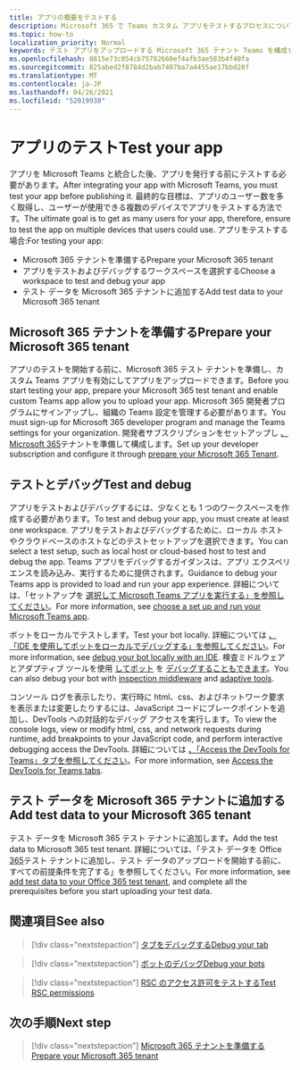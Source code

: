 ```yaml
---
title: アプリの概要をテストする
description: Microsoft 365 で Teams カスタム アプリをテストするプロセスについて説明します。
ms.topic: how-to
localization_priority: Normal
keywords: テスト アプリをアップロードする Microsoft 365 テナント Teams を構成する
ms.openlocfilehash: 8815e73c054cb75782660ef4afb3ae583b4f40fa
ms.sourcegitcommit: 825abed2f8784d2bab7407ba7a4455ae17bbd28f
ms.translationtype: MT
ms.contentlocale: ja-JP
ms.lasthandoff: 04/26/2021
ms.locfileid: "52019938"
---
```

# <a name="test-your-app"></a><span data-ttu-id="c1da0-104">アプリのテスト</span><span class="sxs-lookup"><span data-stu-id="c1da0-104">Test your app</span></span>

<span data-ttu-id="c1da0-105">アプリを Microsoft Teams と統合した後、アプリを発行する前にテストする必要があります。</span><span class="sxs-lookup"><span data-stu-id="c1da0-105">After integrating your app with Microsoft Teams, you must test your app before publishing it.</span></span> <span data-ttu-id="c1da0-106">最終的な目標は、アプリのユーザー数を多く取得し、ユーザーが使用できる複数のデバイスでアプリをテストする方法です。</span><span class="sxs-lookup"><span data-stu-id="c1da0-106">The ultimate goal is to get as many users for your app, therefore, ensure to test the app on multiple devices that users could use.</span></span> <span data-ttu-id="c1da0-107">アプリをテストする場合:</span><span class="sxs-lookup"><span data-stu-id="c1da0-107">For testing your app:</span></span>

* <span data-ttu-id="c1da0-108">Microsoft 365 テナントを準備する</span><span class="sxs-lookup"><span data-stu-id="c1da0-108">Prepare your Microsoft 365 tenant</span></span>
* <span data-ttu-id="c1da0-109">アプリをテストおよびデバッグするワークスペースを選択する</span><span class="sxs-lookup"><span data-stu-id="c1da0-109">Choose a workspace to test and debug your app</span></span>
* <span data-ttu-id="c1da0-110">テスト データを Microsoft 365 テナントに追加する</span><span class="sxs-lookup"><span data-stu-id="c1da0-110">Add test data to your Microsoft 365 tenant</span></span>

## <a name="prepare-your-microsoft-365-tenant"></a><span data-ttu-id="c1da0-111">Microsoft 365 テナントを準備する</span><span class="sxs-lookup"><span data-stu-id="c1da0-111">Prepare your Microsoft 365 tenant</span></span>

<span data-ttu-id="c1da0-112">アプリのテストを開始する前に、Microsoft 365 テスト テナントを準備し、カスタム Teams アプリを有効にしてアプリをアップロードできます。</span><span class="sxs-lookup"><span data-stu-id="c1da0-112">Before you start testing your app, prepare your Microsoft 365 test tenant and enable custom Teams app allow you to upload your app.</span></span> <span data-ttu-id="c1da0-113">Microsoft 365 開発者プログラムにサインアップし、組織の Teams 設定を管理する必要があります。</span><span class="sxs-lookup"><span data-stu-id="c1da0-113">You must sign-up for Microsoft 365 developer program and manage the Teams settings for your organization.</span></span> <span data-ttu-id="c1da0-114">開発者サブスクリプションをセットアップし [、Microsoft 365](~/concepts/build-and-test/prepare-your-o365-tenant.md)テナントを準備して構成します。</span><span class="sxs-lookup"><span data-stu-id="c1da0-114">Set up your developer subscription and configure it through [prepare your Microsoft 365 Tenant](~/concepts/build-and-test/prepare-your-o365-tenant.md).</span></span>

## <a name="test-and-debug"></a><span data-ttu-id="c1da0-115">テストとデバッグ</span><span class="sxs-lookup"><span data-stu-id="c1da0-115">Test and debug</span></span>

<span data-ttu-id="c1da0-116">アプリをテストおよびデバッグするには、少なくとも 1 つのワークスペースを作成する必要があります。</span><span class="sxs-lookup"><span data-stu-id="c1da0-116">To test and debug your app, you must create at least one workspace.</span></span> <span data-ttu-id="c1da0-117">アプリをテストおよびデバッグするために、ローカル ホストやクラウドベースのホストなどのテストセットアップを選択できます。</span><span class="sxs-lookup"><span data-stu-id="c1da0-117">You can select a test setup, such as local host or cloud-based host to test and debug the app.</span></span> <span data-ttu-id="c1da0-118">Teams アプリをデバッグするガイダンスは、アプリ エクスペリエンスを読み込み、実行するために提供されます。</span><span class="sxs-lookup"><span data-stu-id="c1da0-118">Guidance to debug your Teams app is provided to load and run your app experience.</span></span> <span data-ttu-id="c1da0-119">詳細については、「セットアップを [選択して Microsoft Teams アプリを実行する」を参照してください](~/concepts/build-and-test/debug.md)。</span><span class="sxs-lookup"><span data-stu-id="c1da0-119">For more information, see [choose a set up and run your Microsoft Teams app](~/concepts/build-and-test/debug.md).</span></span>

<span data-ttu-id="c1da0-120">ボットをローカルでテストします。</span><span class="sxs-lookup"><span data-stu-id="c1da0-120">Test your bot locally.</span></span> <span data-ttu-id="c1da0-121">詳細については [、「IDE を使用してボットをローカルでデバッグする」を参照してください](~/bots/how-to/debug/locally-with-an-ide.md)。</span><span class="sxs-lookup"><span data-stu-id="c1da0-121">For more information, see [debug your bot locally with an IDE](~/bots/how-to/debug/locally-with-an-ide.md).</span></span> <span data-ttu-id="c1da0-122">検査ミドルウェアとアダプティブ ツールを使用 [してボット](/azure/bot-service/bot-service-debug-inspection-middleware?view=azure-bot-service-4.0&tabs=csharp&preserve-view=true) を [デバッグすることもできます](/azure/bot-service/bot-service-debug-adaptive-tools?view=azure-bot-service-4.0&preserve-view=true)。</span><span class="sxs-lookup"><span data-stu-id="c1da0-122">You can also debug your bot with [inspection middleware](/azure/bot-service/bot-service-debug-inspection-middleware?view=azure-bot-service-4.0&tabs=csharp&preserve-view=true) and [adaptive tools](/azure/bot-service/bot-service-debug-adaptive-tools?view=azure-bot-service-4.0&preserve-view=true).</span></span> 

<span data-ttu-id="c1da0-123">コンソール ログを表示したり、実行時に html、css、およびネットワーク要求を表示または変更したりするには、JavaScript コードにブレークポイントを追加し、DevTools への対話的なデバッグ アクセスを実行します。</span><span class="sxs-lookup"><span data-stu-id="c1da0-123">To view the console logs, view or modify html, css, and network requests during runtime, add breakpoints to your JavaScript code, and perform interactive debugging access the DevTools.</span></span> <span data-ttu-id="c1da0-124">詳細については [、「Access the DevTools for Teams」タブを参照してください](~/tabs/how-to/developer-tools.md)。</span><span class="sxs-lookup"><span data-stu-id="c1da0-124">For more information, see [Access the DevTools for Teams tabs](~/tabs/how-to/developer-tools.md).</span></span> 

## <a name="add-test-data-to-your-microsoft-365-tenant"></a><span data-ttu-id="c1da0-125">テスト データを Microsoft 365 テナントに追加する</span><span class="sxs-lookup"><span data-stu-id="c1da0-125">Add test data to your Microsoft 365 tenant</span></span>

<span data-ttu-id="c1da0-126">テスト データを Microsoft 365 テスト テナントに追加します。</span><span class="sxs-lookup"><span data-stu-id="c1da0-126">Add the test data to Microsoft 365 test tenant.</span></span> <span data-ttu-id="c1da0-127">詳細については、「テスト データを Office [365](~/concepts/build-and-test/test-data.md)テスト テナントに追加し、テスト データのアップロードを開始する前に、すべての前提条件を完了する」を参照してください。</span><span class="sxs-lookup"><span data-stu-id="c1da0-127">For more information, see [add test data to your Office 365 test tenant](~/concepts/build-and-test/test-data.md), and complete all the prerequisites before you start uploading your test data.</span></span>

## <a name="see-also"></a><span data-ttu-id="c1da0-128">関連項目</span><span class="sxs-lookup"><span data-stu-id="c1da0-128">See also</span></span>

> [!div class="nextstepaction"]
> [<span data-ttu-id="c1da0-129">タブをデバッグする</span><span class="sxs-lookup"><span data-stu-id="c1da0-129">Debug your tab</span></span>](~/tabs/how-to/developer-tools.md)
 
> [!div class="nextstepaction"]
> [<span data-ttu-id="c1da0-130">ボットのデバッグ</span><span class="sxs-lookup"><span data-stu-id="c1da0-130">Debug your bots</span></span>](~/bots/how-to/debug/locally-with-an-ide.md)

> [!div class="nextstepaction"]
> [<span data-ttu-id="c1da0-131">RSC のアクセス許可をテストする</span><span class="sxs-lookup"><span data-stu-id="c1da0-131">Test RSC permissions</span></span>](~/graph-api/rsc/test-resource-specific-consent.md)

## <a name="next-step"></a><span data-ttu-id="c1da0-132">次の手順</span><span class="sxs-lookup"><span data-stu-id="c1da0-132">Next step</span></span>

> [!div class="nextstepaction"]
> [<span data-ttu-id="c1da0-133">Microsoft 365 テナントを準備する</span><span class="sxs-lookup"><span data-stu-id="c1da0-133">Prepare your Microsoft 365 tenant</span></span>](~/concepts/build-and-test/prepare-your-o365-tenant.md)
